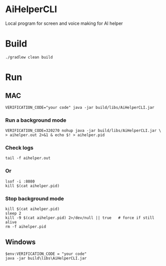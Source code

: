 # AiHelperCLI

Local program for screen and voice making for AI helper

# Build

` ./gradlew clean build `

# Run
## MAC
```
VERIFICATION_CODE="your code" java -jar build/libs/AiHelperCLI.jar

```
### Run a background mode
```
VERIFICATION_CODE=320270 nohup java -jar build/libs/AiHelperCLI.jar \
> aihelper.out 2>&1 & echo $! > aihelper.pid
```

### Check logs
```
tail -f aihelper.out
```
### Or
```
lsof -i :8080 
kill $(cat aihelper.pid)
```

### Stop background mode
```
kill $(cat aihelper.pid)
sleep 2
kill -9 $(cat aihelper.pid) 2>/dev/null || true   # force if still alive
rm -f aihelper.pid
```

## Windows
```
$env:VERIFICATION_CODE = "your code"
java -jar build\libs\AiHelperCLI.jar
```